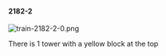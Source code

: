 #### 2182-2
![train-2182-2-0.png](https://github.com/lil-lab/nlvr/raw/master/nlvr/train/images/6/train-2182-2-0.png "train-2182-2-0.png")

There is 1 tower with a yellow block at the top